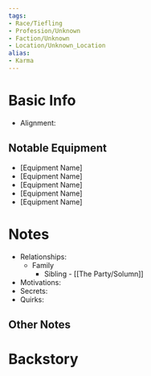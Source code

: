```yaml
---
tags:
- Race/Tiefling
- Profession/Unknown
- Faction/Unknown
- Location/Unknown_Location
alias:
- Karma
---
```

# Basic Info
- Alignment: 

## Notable Equipment
- [Equipment Name]
- [Equipment Name]
- [Equipment Name]
- [Equipment Name]
- [Equipment Name]

# Notes
- Relationships: 
	- Family
		- Sibling - [[The Party/Solumn]]
- Motivations: 
- Secrets: 
- Quirks: 

## Other Notes


# Backstory
